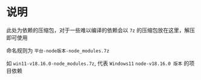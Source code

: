 # 说明

此处为依赖的压缩包，对于一些难以编译的依赖会以 `7z` 的压缩包放在这里，解压即可使用

命名规则为 `平台-node版本-node_modules.7z`

如 `win11-v18.16.0-node_modules.7z`, 代表 `Windows11` `node-v18.16.0 版本` 的项目依赖
